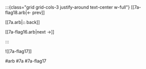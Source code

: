 :::{class="grid grid-cols-3 justify-around text-center w-full"}
[[7a-flag18.arb|← prev]]

[[7a.arb|⌂ back]]

[[7a-flag16.arb|next →]]

:::

![[7a-flag17]]

#arb #7a #7a-flag17

